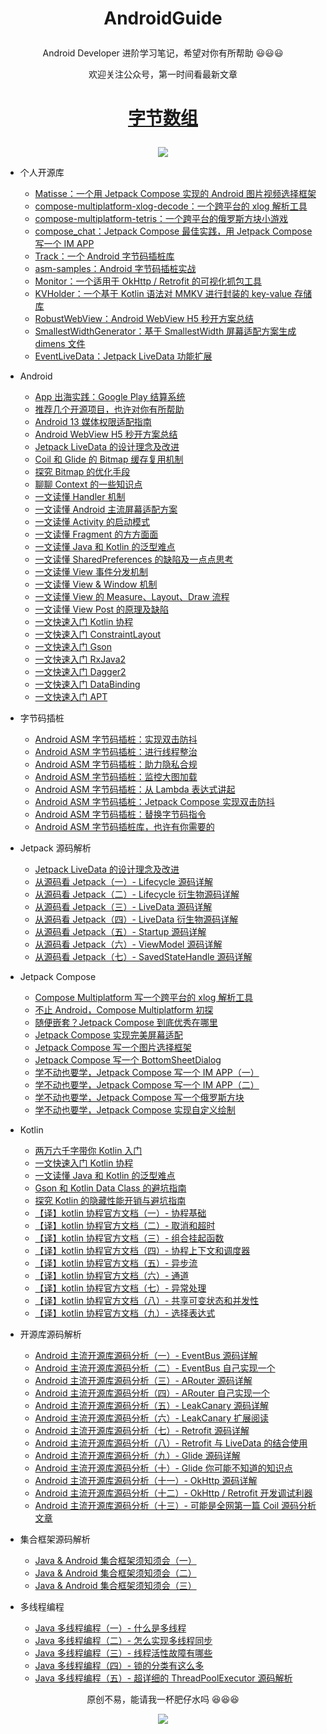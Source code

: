 # <p align="center"> AndroidGuide </p>

<p align="center">Android Developer 进阶学习笔记，希望对你有所帮助 😃😃😃</p>

<p align="center">欢迎关注公众号，第一时间看最新文章</p>

# <p align="center"><a href=https://github.com/leavesCZY/leavesCZY/assets/30774063/c6310f5d-5047-45ed-86ba-0ab5685e40fc>字节数组</a></p>

<div align=center><img src ="https://github.com/leavesCZY/leavesCZY/assets/30774063/c6310f5d-5047-45ed-86ba-0ab5685e40fc"/></div>


- 个人开源库
  - [Matisse：一个用 Jetpack Compose 实现的 Android 图片视频选择框架](https://github.com/leavesCZY/Matisse)
  - [compose-multiplatform-xlog-decode：一个跨平台的 xlog 解析工具](https://github.com/leavesCZY/compose-multiplatform-xlog-decode)
  - [compose-multiplatform-tetris：一个跨平台的俄罗斯方块小游戏](https://github.com/leavesCZY/compose-multiplatform-tetris)
  - [compose_chat：Jetpack Compose 最佳实践，用 Jetpack Compose 写一个 IM APP](https://github.com/leavesCZY/compose_chat)
  - [Track：一个 Android 字节码插桩库](https://github.com/leavesCZY/Track)
  - [asm-samples：Android 字节码插桩实战](https://github.com/leavesCZY/asm-samples)
  - [Monitor：一个适用于 OkHttp / Retrofit 的可视化抓包工具](https://github.com/leavesCZY/Monitor)  
  - [KVHolder：一个基于 Kotlin 语法对 MMKV 进行封装的 key-value 存储库](https://github.com/leavesCZY/KVHolder)  
  - [RobustWebView：Android WebView H5 秒开方案总结](https://github.com/leavesCZY/RobustWebView)
  - [SmallestWidthGenerator：基于 SmallestWidth 屏幕适配方案生成 dimens 文件](https://github.com/leavesCZY/SmallestWidthGenerator)
  - [EventLiveData：Jetpack LiveData 功能扩展](https://github.com/leavesCZY/EventLiveData)

- Android
  - [App 出海实践：Google Play 结算系统](https://juejin.cn/post/7271991667245744165)
  - [推荐几个开源项目，也许对你有所帮助](https://juejin.cn/post/7256386855720976443)
  - [Android 13 媒体权限适配指南](https://juejin.cn/post/7159999910748618766)
  - [Android WebView H5 秒开方案总结](https://juejin.cn/post/7016883220025180191)
  - [Jetpack LiveData 的设计理念及改进](https://juejin.cn/post/6903096576734920717)
  - [Coil 和 Glide 的 Bitmap 缓存复用机制](https://juejin.cn/post/6956090846470995975)
  - [探究 Bitmap 的优化手段](https://juejin.cn/post/6952429810207424526)
  - [聊聊 Context 的一些知识点](https://juejin.cn/post/6966223613057826852)
  - [一文读懂 Handler 机制](https://juejin.cn/post/6901682664617705485)
  - [一文读懂 Android 主流屏幕适配方案](https://juejin.cn/post/6999445137491230728)
  - [一文读懂 Activity 的启动模式](https://juejin.cn/post/6952886121328345101)
  - [一文读懂 Fragment 的方方面面](https://juejin.cn/post/7006970844542926855)
  - [一文读懂 Java 和 Kotlin 的泛型难点](https://juejin.cn/post/6935322686943920159)
  - [一文读懂 SharedPreferences 的缺陷及一点点思考](https://juejin.cn/post/6932277268110639112)
  - [一文读懂 View 事件分发机制](https://juejin.cn/post/6931914294980411406)
  - [一文读懂 View & Window 机制](https://juejin.cn/post/6942303848996274213)
  - [一文读懂 View 的 Measure、Layout、Draw 流程](https://juejin.cn/post/6939540905581887502)
  - [一文读懂 View Post 的原理及缺陷](https://juejin.cn/post/6939763855216082974)
  - [一文快速入门 Kotlin 协程](https://juejin.cn/post/6908271959381901325)
  - [一文快速入门 ConstraintLayout](https://juejin.cn/post/6911710012750430215)
  - [一文快速入门 Gson](https://juejin.cn/post/6844903577098387464)
  - [一文快速入门 RxJava2](https://github.com/leavesCZY/AndroidGuide/blob/master/android_core/一文快速入门RxJava2.md)
  - [一文快速入门 Dagger2](https://github.com/leavesCZY/Dagger2Samples)
  - [一文快速入门 DataBinding](https://github.com/leavesCZY/DataBindingSamples)
  - [一文快速入门 APT](https://juejin.cn/post/6844903753108160525)

- 字节码插桩
  - [Android ASM 字节码插桩：实现双击防抖](https://juejin.cn/post/7042328862872567838)
  - [Android ASM 字节码插桩：进行线程整治](https://juejin.cn/post/7044339202997092383)
  - [Android ASM 字节码插桩：助力隐私合规](https://juejin.cn/post/7046207125785149448)
  - [Android ASM 字节码插桩：监控大图加载](https://juejin.cn/post/7074970389188706318)
  - [Android ASM 字节码插桩：从 Lambda 表达式讲起](https://juejin.cn/post/7151798531672506398)
  - [Android ASM 字节码插桩：Jetpack Compose 实现双击防抖](https://juejin.cn/post/7158061389503250445)
  - [Android ASM 字节码插桩：替换字节码指令](https://juejin.cn/post/7422658245933875252)
  - [Android ASM 字节码插桩库，也许有你需要的](https://juejin.cn/post/7261599630826635320)

- Jetpack 源码解析
  - [Jetpack LiveData 的设计理念及改进](https://juejin.cn/post/6903096576734920717)
  - [从源码看 Jetpack（一）- Lifecycle 源码详解](https://juejin.cn/post/6847902220755992589)
  - [从源码看 Jetpack（二）- Lifecycle 衍生物源码详解](https://juejin.cn/post/6847902220760203277)
  - [从源码看 Jetpack（三）- LiveData 源码详解](https://juejin.cn/post/6847902222345633806)
  - [从源码看 Jetpack（四）- LiveData 衍生物源码详解](https://juejin.cn/post/6847902222353858567)
  - [从源码看 Jetpack（五）- Startup 源码详解](https://juejin.cn/post/6847902224069165070)
  - [从源码看 Jetpack（六）- ViewModel 源码详解](https://juejin.cn/post/6873356946896846856)
  - [从源码看 Jetpack（七）- SavedStateHandle 源码详解](https://juejin.cn/post/6874136956347875342)

- Jetpack Compose
  - [Compose Multiplatform 写一个跨平台的 xlog 解析工具](https://juejin.cn/post/7378452954221084682)
  - [不止 Android，Compose Multiplatform 初探](https://juejin.cn/post/7062533562460799013)  
  - [随便嵌套？Jetpack Compose 到底优秀在哪里](https://juejin.cn/post/7070158120831418381)
  - [Jetpack Compose 实现完美屏幕适配](https://juejin.cn/post/7113953940282015758)  
  - [Jetpack Compose 写一个图片选择框架](https://juejin.cn/post/7108420791502372895)
  - [Jetpack Compose 写一个 BottomSheetDialog](https://juejin.cn/post/7151792921698631717)
  - [学不动也要学，Jetpack Compose 写一个 IM APP（一）](https://juejin.cn/post/6991429231821684773)
  - [学不动也要学，Jetpack Compose 写一个 IM APP（二）](https://juejin.cn/post/7028397244894330917)
  - [学不动也要学，Jetpack Compose 写一个俄罗斯方块](https://juejin.cn/post/6974585048762679310)
  - [学不动也要学，Jetpack Compose 实现自定义绘制](https://juejin.cn/post/6996568363581308959)

- Kotlin
  - [两万六千字带你 Kotlin 入门](https://juejin.cn/post/6880602489297895438)
  - [一文快速入门 Kotlin 协程](https://juejin.cn/post/6908271959381901325)  
  - [一文读懂 Java 和 Kotlin 的泛型难点](https://juejin.cn/post/6935322686943920159)
  - [Gson 和 Kotlin Data Class 的避坑指南](https://juejin.cn/post/6908391430977224718)
  - [探究 Kotlin 的隐藏性能开销与避坑指南](https://juejin.cn/post/7010367024916660237)
  - [【译】kotlin 协程官方文档（一）- 协程基础](https://juejin.cn/post/6844903972755472391)
  - [【译】kotlin 协程官方文档（二）- 取消和超时](https://juejin.cn/post/6844904098899181582)
  - [【译】kotlin 协程官方文档（三）- 组合挂起函数](https://juejin.cn/post/6844904100102930445)
  - [【译】kotlin 协程官方文档（四）- 协程上下文和调度器](https://juejin.cn/post/6844904100103094280)
  - [【译】kotlin 协程官方文档（五）- 异步流](https://juejin.cn/post/6844904101801639949)
  - [【译】kotlin 协程官方文档（六）- 通道](https://juejin.cn/post/6844904102040698893)
  - [【译】kotlin 协程官方文档（七）- 异常处理](https://juejin.cn/post/6844904103080886285)
  - [【译】kotlin 协程官方文档（八）- 共享可变状态和并发性](https://juejin.cn/post/6844904104053964808)
  - [【译】kotlin 协程官方文档（九）- 选择表达式](https://juejin.cn/post/6844904106788667400)

- 开源库源码解析
  - [Android 主流开源库源码分析（一）- EventBus 源码详解](https://juejin.cn/post/6881265680465788936)
  - [Android 主流开源库源码分析（二）- EventBus 自己实现一个](https://juejin.cn/post/6881808026647396366)
  - [Android 主流开源库源码分析（三）- ARouter 源码详解](https://juejin.cn/post/6882553066285957134)
  - [Android 主流开源库源码分析（四）- ARouter 自己实现一个](https://juejin.cn/post/6882553066285957134)
  - [Android 主流开源库源码分析（五）- LeakCanary 源码详解](https://juejin.cn/post/6884225131015569421)
  - [Android 主流开源库源码分析（六）- LeakCanary 扩展阅读](https://juejin.cn/post/6884526739646185479)
  - [Android 主流开源库源码分析（七）- Retrofit 源码详解](https://juejin.cn/post/6886121327845965838)
  - [Android 主流开源库源码分析（八）- Retrofit 与 LiveData 的结合使用](https://juejin.cn/post/6887408273213882375)
  - [Android 主流开源库源码分析（九）- Glide 源码详解](https://juejin.cn/post/6891307560557608967)
  - [Android 主流开源库源码分析（十）- Glide 你可能不知道的知识点](https://juejin.cn/post/6892751013544263687)
  - [Android 主流开源库源码分析（十一）- OkHttp 源码详解](https://juejin.cn/post/6895369745445748749)
  - [Android 主流开源库源码分析（十二）- OkHttp / Retrofit 开发调试利器](https://juejin.cn/post/6895740949025177607)
  - [Android 主流开源库源码分析（十三）- 可能是全网第一篇 Coil 源码分析文章](https://juejin.cn/post/6897872882051842061)

- 集合框架源码解析
  - [Java & Android 集合框架须知须会（一）](https://juejin.cn/post/6901317365561032712)
  - [Java & Android 集合框架须知须会（二）](https://juejin.cn/post/6931007634028003341)
  - [Java & Android 集合框架须知须会（三）](https://juejin.cn/post/6931563785245163534)

- 多线程编程
  - [Java 多线程编程（一）- 什么是多线程](https://juejin.cn/post/6899452217528025095)
  - [Java 多线程编程（二）- 怎么实现多线程同步](https://juejin.cn/post/6900428838497419278)
  - [Java 多线程编程（三）- 线程活性故障有哪些](https://juejin.cn/post/6900458045197778952)
  - [Java 多线程编程（四）- 锁的分类有这么多](https://juejin.cn/post/6900958860454920205)
  - [Java 多线程编程（五）- 超详细的 ThreadPoolExecutor 源码解析](https://juejin.cn/post/6901317365561032712)


<p align="center"></p>

<p align="center">原创不易，能请我一杯肥仔水吗 😆😆😆</p>

<p align="center"></p>

<div align=center><img src ="https://github.com/user-attachments/assets/bf188a5e-8a9d-4476-9023-efc892adbf56"/></div>